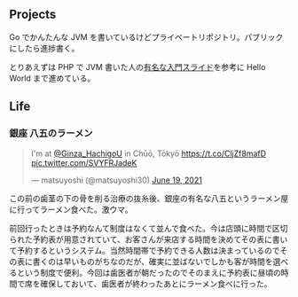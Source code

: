 ## Projects

Go でかんたんな JVM を書いているけどプライベートリポジトリ。パブリックにしたら進捗書く。

とりあえずは PHP で JVM 書いた人の[有名な入門スライド](https://speakerdeck.com/memory1994/php-de-jvm-woshi-zhuang-site-hello-world-wochu-li-surumade)を参考に Hello World まで進めている。

## Life

### 銀座 八五のラーメン

<blockquote class="twitter-tweet"><p lang="fi" dir="ltr">I&#39;m at <a href="https://twitter.com/ginza_hachigou?ref_src=twsrc%5Etfw">@Ginza_HachigoU</a> in Chūō, Tōkyō <a href="https://t.co/CljZf8mafD">https://t.co/CljZf8mafD</a> <a href="https://t.co/SVYFRJadeK">pic.twitter.com/SVYFRJadeK</a></p>&mdash; matsuyoshi (@matsuyoshi30) <a href="https://twitter.com/matsuyoshi30/status/1406084785156636675?ref_src=twsrc%5Etfw">June 19, 2021</a></blockquote> <script async src="https://platform.twitter.com/widgets.js" charset="utf-8"></script>

この前の歯茎の下の骨を削る治療の抜糸後、銀座の有名な八五というラーメン屋に行ってラーメン食べた。激ウマ。

前回行ったときは予約なんて制度はなくて並んで食べた。今は店頭に時間で区切られた予約表が用意されていて、お客さんが来店する時間を決めてその表に書いて予約するというシステム。当然時間帯で予約できる人数は決まっているのでその表に書くのは早いものがちなのだが、確実に並ばないでしかも客が時間を選べるという制度で便利。今回は歯医者が朝だったのでそのまえに予約表に昼頃の時間で席を確保しておいて、歯医者が終わったあとにラーメン食べに行った。
